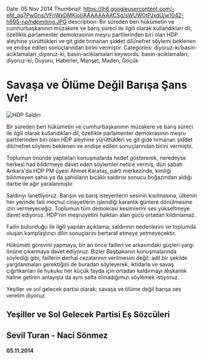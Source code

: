 Date: 05 Nov 2014
Thumbnail: https://lh6.googleusercontent.com/-eM_qq7PwGns/VFnWxDMKjoI/AAAAAAAACSg/sWUW0tPJxdU/w1042-h695-no/hdpmiting.JPG
description: Bir süreden beri hükümetin ve cumhurbaşkanının müzakere ve barış süreci ile ilgili olarak kullandıkları dil, özellikle parlamenter demokrasinin meşru partilerinden biri olan HDP aleyhine yürüttükleri ve git gide tırmanan şiddet dili/nefret söylemi beklenen ve endişe edilen sonuçlarından birini vermiştir.
Categories: diyoruz-ki/basin-aciklamalari ,diyoruz-ki, basin-aciklamalari
keywords: basin-aciklamalari, diyoruz-ki, Duyuru, Haberler, Manşet, Maden, Göçük


# Savaşa ve Ölüme Değil Barışa Şans Ver!

![HDP Saldırı](https://lh6.googleusercontent.com/-eM_qq7PwGns/VFnWxDMKjoI/AAAAAAAACSg/sWUW0tPJxdU/w1042-h695-no/hdpmiting.JPG)

Bir süreden beri hükümetin ve cumhurbaşkanının müzakere ve barış süreci ile ilgili olarak kullandıkları dil, özellikle parlamenter demokrasinin meşru partilerinden biri olan HDP aleyhine yürüttükleri ve git gide tırmanan şiddet dili/nefret söylemi beklenen ve endişe edilen sonuçlarından birini vermiştir.

Toplumun önünde yaptıkları konuşmalarda hedef göstererek, neredeyse herkesi had bildirmeye davet eden söylemler netice vermiş, dün sabah Ankara'da HDP PM üyesi Ahmet Karataş, parti merkezinde, kimliği bilinmeyen şahıs ya da şahısların bıçaklı saldırısı sonucu boğazından aldığı darbe ile ağır yaralanmıştır.

Saldırıyı lanetliyoruz. Barışın ve barış isteyenlerin sesinin kısılmasına, ülkenin her yerinde faili meçhul cinayetlerin işlendiği karanlık günlere dönülmesine izin vermeyeceğiz. Toplumun tüm demokrasi kesimlerini ses yükseltmeye davet ediyoruz. HDP’nin meşruiyetini halktan alan gücü ortadan kıldırılamaz.

Failin bulunduğu ile ilgili yapılan açıklama; saldırının nedenlerini ve toplumda oluşan kamplaştırıcı dilin sonuçlarını bertaraf etmeye yetmeyecektir.

Hükümeti görevini yapmaya, bir an önce failleri ve arkasındaki güçleri yargı önüne çıkarmaya davet ediyoruz. Bizler Başbakanın konuşmalarında söylediği gibi, faillerin derhal cezalarının verilmesini değil, adil bir şekilde yargılanmaları gerektiğini de buradan söyleyerek, iktidarla ve savaş çığırtkanları ile hukuku her küçük fayda için ortadan kaldırmayı alışkanlık haline getiren anlayışla da aynı safta olmadığımızı söylemek istiyoruz.

Yeşiller ve sol gelecek partisi olarak; savaşa ve ölüme değil barışa ses verelim diyoruz. 


## Yeşiller ve Sol Gelecek Partisi Eş Sözcüleri
## Sevil Turan - Naci Sönmez
#### 05.11.2014
